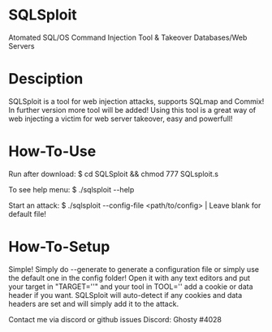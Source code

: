# SQLSploit
Atomated SQL/OS Command Injection Tool &amp; Takeover Databases/Web Servers

# Desciption
SQLSploit is a tool for web injection attacks, supports SQLmap and Commix! In further version more tool will be added!
Using this tool is a great way of web injecting a victim for web server takeover, easy and powerfull!

# How-To-Use
Run after download:
  $ cd SQLSploit && chmod 777 SQLsploit.s
  
To see help menu:
  $ ./sqlsploit --help
 
 Start an attack:
   $ ./sqlsploit --config-file <path/to/config> | Leave blank for default file!

# How-To-Setup

Simple! Simply do --generate to generate a configuration file or simply use the default one in the config folder!
Open it with any text editors and put your target in "TARGET=''" and your tool in TOOL='' add a cookie or data header if you want.
SQLSploit will auto-detect if any cookies and data headers are set and will simply add it to the attack.

Contact me via discord or github issues
Discord: Ghosty #4028
  
